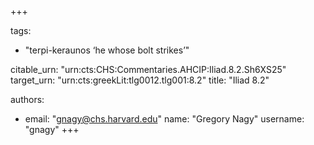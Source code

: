 +++

tags:
- "terpi-keraunos ‘he whose bolt strikes’"

citable_urn: "urn:cts:CHS:Commentaries.AHCIP:Iliad.8.2.Sh6XS25"
target_urn: "urn:cts:greekLit:tlg0012.tlg001:8.2"
title: "Iliad 8.2"

authors:
- email: "gnagy@chs.harvard.edu"
  name: "Gregory Nagy"
  username: "gnagy"
+++

<p> </p>